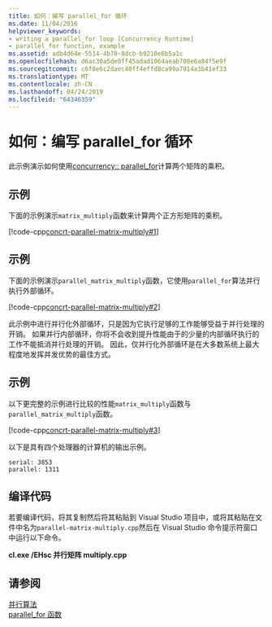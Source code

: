 ```yaml
---
title: 如何：编写 parallel_for 循环
ms.date: 11/04/2016
helpviewer_keywords:
- writing a parallel_for loop [Concurrency Runtime]
- parallel_for function, example
ms.assetid: adb4d64e-5514-4b70-8dcb-b9210e6b5a1c
ms.openlocfilehash: d6ac30a5de0ff45adad1064aeab708e6a84f5e9f
ms.sourcegitcommit: c6f8e6c2daec40ff4effd8ca99a7014a3b41ef33
ms.translationtype: MT
ms.contentlocale: zh-CN
ms.lasthandoff: 04/24/2019
ms.locfileid: "64346359"
---
```

# <a name="how-to-write-a-parallelfor-loop"></a>如何：编写 parallel_for 循环

此示例演示如何使用[concurrency:: parallel_for](reference/concurrency-namespace-functions.md#parallel_for)计算两个矩阵的乘积。

## <a name="example"></a>示例

下面的示例演示`matrix_multiply`函数来计算两个正方形矩阵的乘积。

[!code-cpp[concrt-parallel-matrix-multiply#1](../../parallel/concrt/codesnippet/cpp/how-to-write-a-parallel-for-loop_1.cpp)]

## <a name="example"></a>示例

下面的示例演示`parallel_matrix_multiply`函数，它使用`parallel_for`算法并行执行外部循环。

[!code-cpp[concrt-parallel-matrix-multiply#2](../../parallel/concrt/codesnippet/cpp/how-to-write-a-parallel-for-loop_2.cpp)]

此示例中进行并行化外部循环，只是因为它执行足够的工作能够受益于并行处理的开销。 如果并行内部循环，你将不会收到提升性能由于的少量的内部循环执行的工作不能抵消并行处理的开销。 因此，仅并行化外部循环是在大多数系统上最大程度地发挥并发优势的最佳方式。

## <a name="example"></a>示例

以下更完整的示例进行比较的性能`matrix_multiply`函数与`parallel_matrix_multiply`函数。

[!code-cpp[concrt-parallel-matrix-multiply#3](../../parallel/concrt/codesnippet/cpp/how-to-write-a-parallel-for-loop_3.cpp)]

以下是具有四个处理器的计算机的输出示例。

```Output
serial: 3853
parallel: 1311
```

## <a name="compiling-the-code"></a>编译代码

若要编译代码，将其复制然后将其粘贴到 Visual Studio 项目中，或将其粘贴在文件中名为`parallel-matrix-multiply.cpp`然后在 Visual Studio 命令提示符窗口中运行以下命令。

**cl.exe /EHsc 并行矩阵 multiply.cpp**

## <a name="see-also"></a>请参阅

[并行算法](../../parallel/concrt/parallel-algorithms.md)<br/>
[parallel_for 函数](reference/concurrency-namespace-functions.md#parallel_for)
